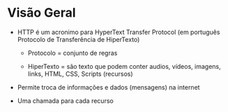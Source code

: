 # Visão Geral

* HTTP é um acronimo para HyperText Transfer Protocol (em português Protocolo de Transferência de HiperTexto)

  * Protocolo = conjunto de regras

  * HiperTexto = são texto que podem conter audios, vídeos, imagens, links, HTML, CSS, Scripts (recursos)

* Permite troca de informações e dados (mensagens) na internet

* Uma chamada para cada recurso